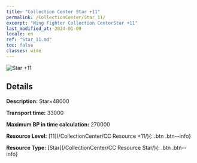 ```yaml
---
title: "Collection Center Star +11"
permalink: /CollectionCenter/Star_11/
excerpt: "Wing Fighter Collection CenterStar +11"
last_modified_at: 2024-01-09
locale: en
ref: "Star_11.md"
toc: false
classes: wide
---
```



![Star +11](/images/cc/CC_Star_6.png)

## Details

  **Description:** Star×48000

  **Transport time:** 33000

  **Maximum BP in time calculation:** 270000

  **Resource Level:** [11](/CollectionCenter/CC Resource +11/){: .btn .btn--info}

  **Resource Type:** [Star](/CollectionCenter/CC Resource Star/){: .btn .btn--info}

